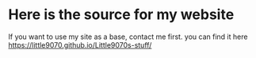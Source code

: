 # Here is the source for my website
If you want to use my site as a base, contact me first.
you can find it here https://little9070.github.io/Little9070s-stuff/
